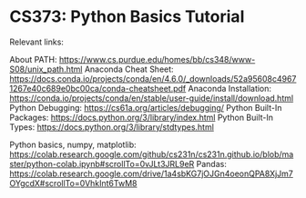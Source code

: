 # CS373: Python Basics Tutorial

Relevant links:

About PATH: https://www.cs.purdue.edu/homes/bb/cs348/www-S08/unix_path.html
Anaconda Cheat Sheet: https://docs.conda.io/projects/conda/en/4.6.0/_downloads/52a95608c49671267e40c689e0bc00ca/conda-cheatsheet.pdf
Anaconda Installation: https://conda.io/projects/conda/en/stable/user-guide/install/download.html
Python Debugging: https://cs61a.org/articles/debugging/
Python Built-In Packages: https://docs.python.org/3/library/index.html
Python Built-In Types: https://docs.python.org/3/library/stdtypes.html 

Python basics, numpy, matplotlib: https://colab.research.google.com/github/cs231n/cs231n.github.io/blob/master/python-colab.ipynb#scrollTo=0vJLt3JRL9eR
Pandas: https://colab.research.google.com/drive/1a4sbKG7jOJGn4oeonQPA8XjJm7OYgcdX#scrollTo=0VhkInt6TwM8
